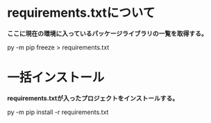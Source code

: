 # requirements.txtについて
**ここに現在の環境に入っているパッケージライブラリの一覧を取得する。**

py -m pip freeze > requirements.txt

# 一括インストール
**requirements.txtが入ったプロジェクトをインストールする。**

py -m pip install -r requirements.txt
